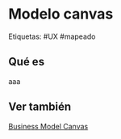 # Modelo canvas
Etiquetas: #UX #mapeado 

## Qué es
aaa

## Ver también
[Business Model Canvas](herramientas-de-mapeado/canvas/business-model-canvas.md)
